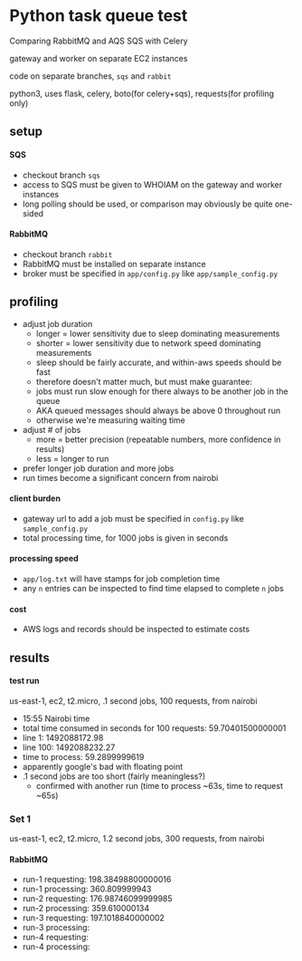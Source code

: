 Python task queue test
======================

Comparing RabbitMQ and AQS SQS with Celery

gateway and worker on separate EC2 instances

code on separate branches, `sqs` and `rabbit`

python3, uses flask, celery, boto(for celery+sqs), requests(for profiling only)

## setup

#### SQS
- checkout branch `sqs`
- access to SQS must be given to WHOIAM on the gateway and worker instances
- long polling should be used, or comparison may obviously be quite one-sided

#### RabbitMQ
- checkout branch `rabbit`
- RabbitMQ must be installed on separate instance
- broker must be specified in `app/config.py` like `app/sample_config.py`

## profiling
- adjust job duration
    - longer = lower sensitivity due to sleep dominating measurements
    - shorter = lower sensitivity due to network speed dominating measurements
    - sleep should be fairly accurate, and within-aws speeds should be fast
    - therefore doesn't matter much, but must make guarantee:
    - jobs must run slow enough for there always to be another job in the queue
    - AKA queued messages should always be above 0 throughout run
    - otherwise we're measuring waiting time
- adjust # of jobs
    - more = better precision (repeatable numbers, more confidence in results)
    - less = longer to run
- prefer longer job duration and more jobs
- run times become a significant concern from nairobi

#### client burden
- gateway url to add a job must be specified in `config.py` like `sample_config.py`
- total processing time, for 1000 jobs is given in seconds

#### processing speed
- `app/log.txt` will have stamps for job completion time
- any `n` entries can be inspected to find time elapsed to complete `n` jobs

#### cost
- AWS logs and records should be inspected to estimate costs

## results

#### test run
us-east-1, ec2, t2.micro, .1 second jobs, 100 requests, from nairobi
- 15:55 Nairobi time
- total time consumed in seconds for 100 requests: 59.70401500000001
- line 1: 1492088172.98
- line 100: 1492088232.27
- time to process: 59.2899999619
- apparently google's bad with floating point
- .1 second jobs are too short (fairly meaningless?)
    - confirmed with another run (time to process ~63s, time to request ~65s)

### Set 1
us-east-1, ec2, t2.micro, 1.2 second jobs, 300 requests, from nairobi

#### RabbitMQ
- run-1 requesting: 198.38498800000016
- run-1 processing: 360.809999943
- run-2 requesting: 176.98746099999985
- run-2 processing: 359.610000134
- run-3 requesting: 197.1018840000002
- run-3 processing: 
- run-4 requesting:
- run-4 processing: 